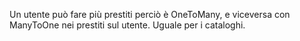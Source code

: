 Un utente può fare più prestiti perciò è OneToMany, e viceversa con ManyToOne nei prestiti sul utente.
Uguale per i cataloghi.
